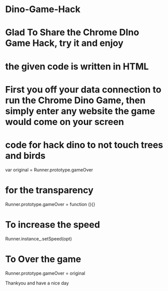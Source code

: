 # Dino-Game-Hack
# Glad To Share the Chrome DIno Game Hack, try it and enjoy 
# the given code is written in HTML
# First you off your data connection to run the Chrome Dino Game, then simply enter any website the game would come on your screen 

# code for hack dino to not touch trees and birds

var original = Runner.prototype.gameOver 

# for the transparency 

Runner.prototype.gameOver = function (){}

# To increase the speed 

Runner.instance_.setSpeed(opt)

# To Over the game 

Runner.prototype.gameOver = original 


Thankyou and have a nice day 
